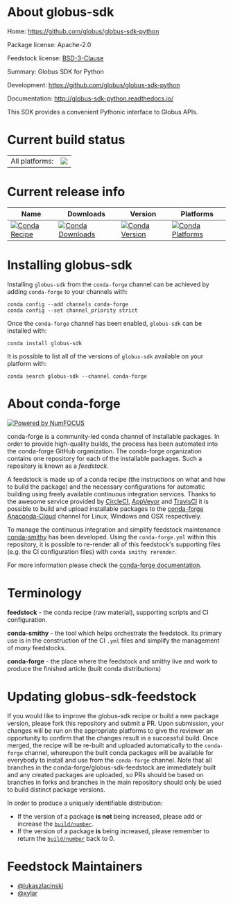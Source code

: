 About globus-sdk
================

Home: https://github.com/globus/globus-sdk-python

Package license: Apache-2.0

Feedstock license: [BSD-3-Clause](https://github.com/conda-forge/globus-sdk-feedstock/blob/main/LICENSE.txt)

Summary: Globus SDK for Python

Development: https://github.com/globus/globus-sdk-python

Documentation: http://globus-sdk-python.readthedocs.io/

This SDK provides a convenient Pythonic interface to Globus APIs.

Current build status
====================


<table><tr><td>All platforms:</td>
    <td>
      <a href="https://dev.azure.com/conda-forge/feedstock-builds/_build/latest?definitionId=6239&branchName=main">
        <img src="https://dev.azure.com/conda-forge/feedstock-builds/_apis/build/status/globus-sdk-feedstock?branchName=main">
      </a>
    </td>
  </tr>
</table>

Current release info
====================

| Name | Downloads | Version | Platforms |
| --- | --- | --- | --- |
| [![Conda Recipe](https://img.shields.io/badge/recipe-globus--sdk-green.svg)](https://anaconda.org/conda-forge/globus-sdk) | [![Conda Downloads](https://img.shields.io/conda/dn/conda-forge/globus-sdk.svg)](https://anaconda.org/conda-forge/globus-sdk) | [![Conda Version](https://img.shields.io/conda/vn/conda-forge/globus-sdk.svg)](https://anaconda.org/conda-forge/globus-sdk) | [![Conda Platforms](https://img.shields.io/conda/pn/conda-forge/globus-sdk.svg)](https://anaconda.org/conda-forge/globus-sdk) |

Installing globus-sdk
=====================

Installing `globus-sdk` from the `conda-forge` channel can be achieved by adding `conda-forge` to your channels with:

```
conda config --add channels conda-forge
conda config --set channel_priority strict
```

Once the `conda-forge` channel has been enabled, `globus-sdk` can be installed with:

```
conda install globus-sdk
```

It is possible to list all of the versions of `globus-sdk` available on your platform with:

```
conda search globus-sdk --channel conda-forge
```


About conda-forge
=================

[![Powered by
NumFOCUS](https://img.shields.io/badge/powered%20by-NumFOCUS-orange.svg?style=flat&colorA=E1523D&colorB=007D8A)](https://numfocus.org)

conda-forge is a community-led conda channel of installable packages.
In order to provide high-quality builds, the process has been automated into the
conda-forge GitHub organization. The conda-forge organization contains one repository
for each of the installable packages. Such a repository is known as a *feedstock*.

A feedstock is made up of a conda recipe (the instructions on what and how to build
the package) and the necessary configurations for automatic building using freely
available continuous integration services. Thanks to the awesome service provided by
[CircleCI](https://circleci.com/), [AppVeyor](https://www.appveyor.com/)
and [TravisCI](https://travis-ci.com/) it is possible to build and upload installable
packages to the [conda-forge](https://anaconda.org/conda-forge)
[Anaconda-Cloud](https://anaconda.org/) channel for Linux, Windows and OSX respectively.

To manage the continuous integration and simplify feedstock maintenance
[conda-smithy](https://github.com/conda-forge/conda-smithy) has been developed.
Using the ``conda-forge.yml`` within this repository, it is possible to re-render all of
this feedstock's supporting files (e.g. the CI configuration files) with ``conda smithy rerender``.

For more information please check the [conda-forge documentation](https://conda-forge.org/docs/).

Terminology
===========

**feedstock** - the conda recipe (raw material), supporting scripts and CI configuration.

**conda-smithy** - the tool which helps orchestrate the feedstock.
                   Its primary use is in the construction of the CI ``.yml`` files
                   and simplify the management of *many* feedstocks.

**conda-forge** - the place where the feedstock and smithy live and work to
                  produce the finished article (built conda distributions)


Updating globus-sdk-feedstock
=============================

If you would like to improve the globus-sdk recipe or build a new
package version, please fork this repository and submit a PR. Upon submission,
your changes will be run on the appropriate platforms to give the reviewer an
opportunity to confirm that the changes result in a successful build. Once
merged, the recipe will be re-built and uploaded automatically to the
`conda-forge` channel, whereupon the built conda packages will be available for
everybody to install and use from the `conda-forge` channel.
Note that all branches in the conda-forge/globus-sdk-feedstock are
immediately built and any created packages are uploaded, so PRs should be based
on branches in forks and branches in the main repository should only be used to
build distinct package versions.

In order to produce a uniquely identifiable distribution:
 * If the version of a package **is not** being increased, please add or increase
   the [``build/number``](https://docs.conda.io/projects/conda-build/en/latest/resources/define-metadata.html#build-number-and-string).
 * If the version of a package **is** being increased, please remember to return
   the [``build/number``](https://docs.conda.io/projects/conda-build/en/latest/resources/define-metadata.html#build-number-and-string)
   back to 0.

Feedstock Maintainers
=====================

* [@lukaszlacinski](https://github.com/lukaszlacinski/)
* [@xylar](https://github.com/xylar/)

